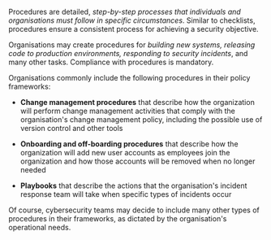 
Procedures are detailed, *step-by-step processes that individuals and organisations must follow in specific circumstances*. Similar to checklists, procedures ensure a consistent process for achieving a security objective. 

Organisations may create procedures for *building new systems, releasing code to production environments, responding to security incidents*, and many other tasks. Compliance with procedures is mandatory.

Organisations commonly include the following procedures in their policy frameworks:

- **Change management procedures** that describe how the organization will perform change management activities that comply with the organisation's change management policy, including the possible use of version control and other tools
  
- **Onboarding and off-boarding procedures** that describe how the organization will add new user accounts as employees join the organization and how those accounts will be removed when no longer needed
  
- **Playbooks** that describe the actions that the organisation's incident response team will take when specific types of incidents occur

Of course, cybersecurity teams may decide to include many other types of procedures in their frameworks, as dictated by the organisation's operational needs.

